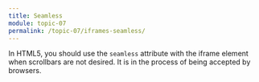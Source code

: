 ```yaml
---
title: Seamless
module: topic-07
permalink: /topic-07/iframes-seamless/
---
```


<div class="divider-heading"></div>

In HTML5, you should use the `seamless` attribute with the iframe element when scrollbars are not desired. It is in the process of being accepted by browsers.
